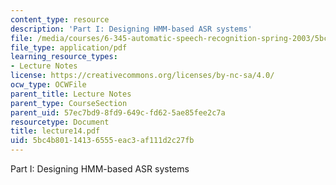 ```yaml
---
content_type: resource
description: 'Part I: Designing HMM-based ASR systems'
file: /media/courses/6-345-automatic-speech-recognition-spring-2003/5bc4b80114136555eac3af111d2c27fb_lecture14.pdf
file_type: application/pdf
learning_resource_types:
- Lecture Notes
license: https://creativecommons.org/licenses/by-nc-sa/4.0/
ocw_type: OCWFile
parent_title: Lecture Notes
parent_type: CourseSection
parent_uid: 57ec7bd9-8fd9-649c-fd62-5ae85fee2c7a
resourcetype: Document
title: lecture14.pdf
uid: 5bc4b801-1413-6555-eac3-af111d2c27fb
---
```

Part I: Designing HMM-based ASR systems